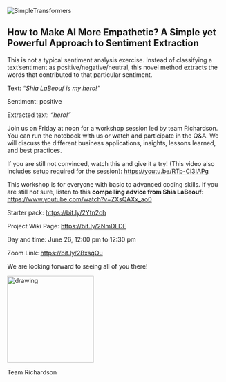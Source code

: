 

![SimpleTransformers](https://i.ibb.co/gMyXvKJ/Simple-Transformers.png)

## How to Make AI More Empathetic? A Simple yet Powerful Approach to Sentiment Extraction
              
This is not a typical sentiment analysis exercise. Instead of classifying a text’sentiment as positive/negative/neutral, this novel method extracts the words that contributed to that particular sentiment. 

Text: *“Shia LaBeouf is my hero!”*

Sentiment: positive

Extracted text: *“hero!”*

              
Join us on Friday at noon for a workshop session led by team Richardson. You can run the notebook with us or watch and participate in the Q&A. We will discuss the different business applications, insights, lessons learned, and best practices.

If you are still not convinced, watch this and give it a try! (This video also includes setup required for the session): https://youtu.be/RTp-Ci3IAPg 

This workshop is for everyone with basic to advanced coding skills. If you are still not sure, listen to this **compelling advice from Shia LaBeouf:** https://www.youtube.com/watch?v=ZXsQAXx_ao0

Starter pack: https://bit.ly/2Ytn2oh

Project Wiki Page: https://bit.ly/2NmDLDE


Day and time: June 26, 12:00 pm to 12:30 pm

Zoom Link: https://bit.ly/2BxsqOu

              
We are looking forward to seeing all of you there!

<img src="https://media.giphy.com/media/DYH297XiCS2Ck/giphy.gif" alt="drawing" width="200"/>

Team Richardson




